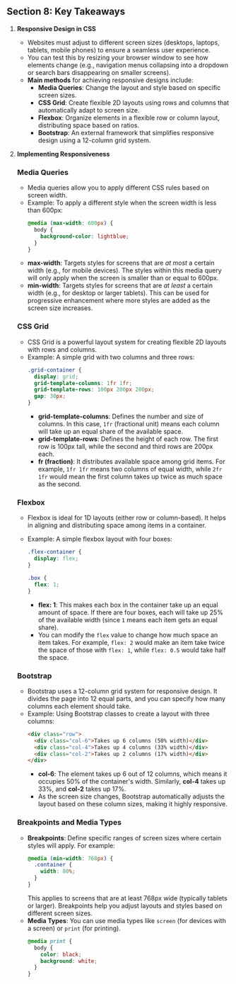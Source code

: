## Section 8: Key Takeaways

1. **Responsive Design in CSS**

   - Websites must adjust to different screen sizes (desktops, laptops, tablets, mobile phones) to ensure a seamless user experience.
   - You can test this by resizing your browser window to see how elements change (e.g., navigation menus collapsing into a dropdown or search bars disappearing on smaller screens).
   - **Main methods** for achieving responsive designs include:
     - **Media Queries**: Change the layout and style based on specific screen sizes.
     - **CSS Grid**: Create flexible 2D layouts using rows and columns that automatically adapt to screen size.
     - **Flexbox**: Organize elements in a flexible row or column layout, distributing space based on ratios.
     - **Bootstrap**: An external framework that simplifies responsive design using a 12-column grid system.

2. **Implementing Responsiveness**

   ### Media Queries

   - Media queries allow you to apply different CSS rules based on screen width.
   - Example: To apply a different style when the screen width is less than 600px:
     ```css
     @media (max-width: 600px) {
       body {
         background-color: lightblue;
       }
     }
     ```
   - **max-width**: Targets styles for screens that are _at most_ a certain width (e.g., for mobile devices). The styles within this media query will only apply when the screen is smaller than or equal to 600px.
   - **min-width**: Targets styles for screens that are _at least_ a certain width (e.g., for desktop or larger tablets). This can be used for progressive enhancement where more styles are added as the screen size increases.

   ### CSS Grid

   - CSS Grid is a powerful layout system for creating flexible 2D layouts with rows and columns.
   - Example: A simple grid with two columns and three rows:
     ```css
     .grid-container {
       display: grid;
       grid-template-columns: 1fr 1fr;
       grid-template-rows: 100px 200px 200px;
       gap: 30px;
     }
     ```
     - **grid-template-columns**: Defines the number and size of columns. In this case, `1fr` (fractional unit) means each column will take up an equal share of the available space.
     - **grid-template-rows**: Defines the height of each row. The first row is 100px tall, while the second and third rows are 200px each.
     - **fr (fraction)**: It distributes available space among grid items. For example, `1fr 1fr` means two columns of equal width, while `2fr 1fr` would mean the first column takes up twice as much space as the second.

   ### Flexbox

   - Flexbox is ideal for 1D layouts (either row or column-based). It helps in aligning and distributing space among items in a container.
   - Example: A simple flexbox layout with four boxes:

     ```css
     .flex-container {
       display: flex;
     }

     .box {
       flex: 1;
     }
     ```

     - **flex: 1**: This makes each box in the container take up an equal amount of space. If there are four boxes, each will take up 25% of the available width (since `1` means each item gets an equal share).
     - You can modify the `flex` value to change how much space an item takes. For example, `flex: 2` would make an item take twice the space of those with `flex: 1`, while `flex: 0.5` would take half the space.

   ### Bootstrap

   - Bootstrap uses a 12-column grid system for responsive design. It divides the page into 12 equal parts, and you can specify how many columns each element should take.
   - Example: Using Bootstrap classes to create a layout with three columns:
     ```html
     <div class="row">
       <div class="col-6">Takes up 6 columns (50% width)</div>
       <div class="col-4">Takes up 4 columns (33% width)</div>
       <div class="col-2">Takes up 2 columns (17% width)</div>
     </div>
     ```
     - **col-6**: The element takes up 6 out of 12 columns, which means it occupies 50% of the container's width. Similarly, **col-4** takes up 33%, and **col-2** takes up 17%.
     - As the screen size changes, Bootstrap automatically adjusts the layout based on these column sizes, making it highly responsive.

   ### Breakpoints and Media Types

   - **Breakpoints**: Define specific ranges of screen sizes where certain styles will apply. For example:
     ```css
     @media (min-width: 768px) {
       .container {
         width: 80%;
       }
     }
     ```
     This applies to screens that are at least 768px wide (typically tablets or larger). Breakpoints help you adjust layouts and styles based on different screen sizes.
   - **Media Types**: You can use media types like `screen` (for devices with a screen) or `print` (for printing).
     ```css
     @media print {
       body {
         color: black;
         background: white;
       }
     }
     ```
